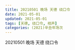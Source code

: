 ```yaml
---
title: 20210501 晚场 天德 绕口令
date: 2021-05-01
updated: 2021-05-01
tags: [天德, 绕口令, 相声] 
categories: (2021)辛丑年场次 
---
```

20210501 晚场 天德 绕口令

